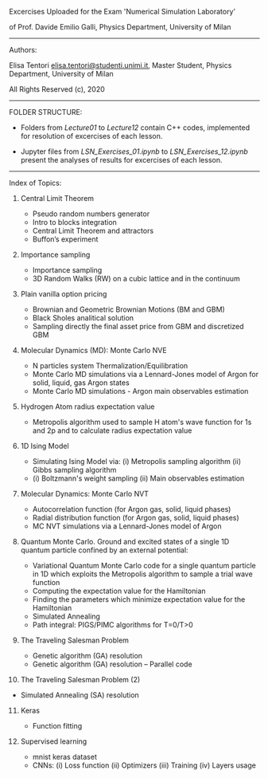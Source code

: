 Excercises Uploaded for the Exam 'Numerical Simulation Laboratory'

of Prof. Davide Emilio Galli, Physics Department, University of Milan 

_________________________

Authors:

Elisa Tentori <elisa.tentori@studenti.unimi.it>, Master Student, Physics Department, University of Milan

All Rights Reserved (c), 2020

_________________________

FOLDER STRUCTURE:

- Folders from _Lecture01_ to _Lecture12_ contain C++ codes, implemented for resolution of excercises of each lesson.

- Jupyter files from _LSN_Exercises_01.ipynb_ to _LSN_Exercises_12.ipynb_ present the analyses of results for excercises of each lesson.

_________________________

Index of Topics:

1. Central Limit Theorem
   - Pseudo random numbers generator
   - Intro to blocks integration
   - Central Limit Theorem and attractors
   - Buffon’s experiment

2. Importance sampling
   - Importance sampling
   - 3D Random Walks (RW) on a cubic lattice and in the continuum

3. Plain vanilla option pricing
   - Brownian and Geometric Brownian Motions (BM and GBM)
   - Black Sholes analitical solution
   - Sampling directly the final asset price from GBM and discretized GBM

4. Molecular Dynamics (MD): Monte Carlo NVE
   - N particles system Thermalization/Equilibration
   - Monte Carlo MD simulations via a Lennard-Jones model of Argon for solid, liquid, gas Argon states  
   - Monte Carlo MD simulations - Argon main observables estimation

5. Hydrogen Atom radius expectation value
   - Metropolis algorithm used to sample H atom's wave function for 1s and 2p and to calculate radius expectation value

6. 1D Ising Model
   - Simulating Ising Model via:
      (i) Metropolis sampling algorithm
      (ii) Gibbs sampling algorithm
   - 
      (i) Boltzmann's weight sampling
      (ii) Main observables estimation

7. Molecular Dynamics: Monte Carlo NVT
   - Autocorrelation function (for Argon gas, solid, liquid phases)
   - Radial distribution function (for Argon gas, solid, liquid phases)
   - MC NVT simulations via a Lennard-Jones model of Argon

8. Quantum Monte Carlo. 
   Ground and excited states of a single 1D quantum particle confined by an external potential:
   - Variational Quantum Monte Carlo code for a single quantum particle in 1D which exploits the Metropolis algorithm to sample a trial wave function
   - Computing the expectation value for the Hamiltonian
   - Finding the parameters which minimize expectation value for the Hamiltonian
   - Simulated Annealing
   - Path integral: PIGS/PIMC algorithms for T=0/T>0

9. The Traveling Salesman Problem
   - Genetic algorithm (GA) resolution
   - Genetic algorithm (GA) resolution – Parallel code 

10. The Traveling Salesman Problem (2)
   - Simulated Annealing (SA) resolution

11. Keras
    - Function fitting

12. Supervised learning
    - mnist keras dataset
    - CNNs:
      (i) Loss function
      (ii) Optimizers
      (iii) Training
      (iv) Layers usage
